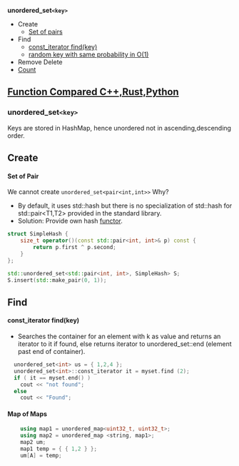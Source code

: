 **unordered_set`<key>`**
  - Create
    - [Set of pairs](#sp)
  - Find
    - [const_iterator find(key)](#find)
    - [random key with same probability in O(1)](/DS_Questions/Questions/Random/Implement_Class/RandomisedSet_Insert_Delete_GetRandom_in_O1.md)
  - Remove Delete
  - [Count](#count1)

## [Function Compared C++,Rust,Python](https://amitkumar50.github.io/Languages/Programming/C++/STL/Containers/Associative_Containers/Unsorted_Unordered/unordered_set.html)

### unordered_set`<key>`
Keys are stored in HashMap, hence unordered not in ascending,descending order.
## Create
<a name=sp></a>
#### Set of Pair
We cannot create `unordered_set<pair<int,int>>` Why?
  - By default, it uses std::hash but there is no specialization of std::hash for std::pair<T1,T2> provided in the standard library.
  - Solution: Provide own hash [functor](/Languages/Programming_Languages/c++/Characteristics_of_OOPS/Polymorphism/Static_CompileTime/Operator_Overloading/Functor).
```cpp
struct SimpleHash {
    size_t operator()(const std::pair<int, int>& p) const {
        return p.first ^ p.second;
    }
};

std::unordered_set<std::pair<int, int>, SimpleHash> S;
S.insert(std::make_pair(0, 1));
```

## Find
<a name=find></a>
#### const_iterator find(key)
- Searches the container for an element with k as value and returns an iterator to it if found, else returns iterator to unordered_set::end (element past end of container).
```cpp
  unordered_set<int> us = { 1,2,4 };
  unordered_set<int>::const_iterator it = myset.find (2);
  if ( it == myset.end() )
    cout << "not found";
  else
    cout << "Found";
```




<a name=mapmap></a>
#### Map of Maps
```cpp
    using map1 = unordered_map<uint32_t, uint32_t>;
    using map2 = unordered_map <string, map1>;
    map2 um;
    map1 temp = { { 1,2 } };
    um[A] = temp;    
```
